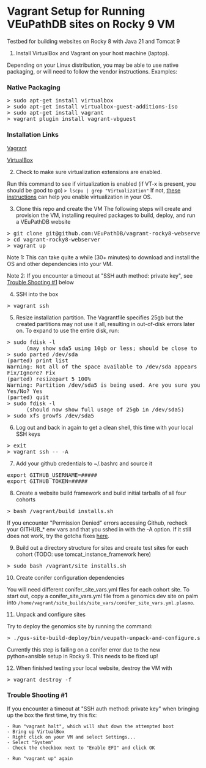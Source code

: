# Vagrant Setup for Running VEuPathDB sites on Rocky 9 VM
Testbed for building websites on Rocky 8 with Java 21 and Tomcat 9

1. Install VirtualBox and Vagrant on your host machine (laptop).
  
Depending on your Linux distribution, you may be able to use native packaging, or will need to follow the vendor instructions.  Examples:

### Native Packaging
<pre>
> sudo apt-get install virtualbox
> sudo apt-get install virtualbox-guest-additions-iso
> sudo apt-get install vagrant
> vagrant plugin install vagrant-vbguest
</pre>

### Installation Links

[Vagrant](https://developer.hashicorp.com/vagrant/install)

[VirtualBox](https://www.virtualbox.org/wiki/Linux_Downloads)

2. Check to make sure virtualization extensions are enabled.

Run this command to see if virtualization is enabled (if VT-x is present, you should be good to go)
```> lscpu | grep "Virtualization"```
If not, [these instructions](https://www.geeksforgeeks.org/linux-how-to-detect-if-vt-x-has-been-turned-on-in-the-bios/) can help you enable virtualization in your OS.

3. Clone this repo and create the VM
The following steps will create and provision the VM, installing required packages to build, deploy, and run a VEuPathDB website
<pre>
> git clone git@github.com:VEuPathDB/vagrant-rocky8-webserver.git
> cd vagrant-rocky8-webserver
> vagrant up
</pre>

Note 1: This can take quite a while (30+ minutes) to download and install the OS and other dependencies into your VM.

Note 2: If you encounter a timeout at "SSH auth method: private key", see [Trouble Shooting #1](https://github.com/VEuPathDB/vagrant-rocky8-webserver/edit/main/README.md#trouble-shooting-1) below

4. SSH into the box
<pre>
> vagrant ssh
</pre>

5. Resize installation partition.  The Vagrantfile specifies 25gb but the created partitions may not use it all, resulting in out-of-disk errors later on.  To expand to use the entire disk, run:
<pre>
> sudo fdisk -l
      (may show sda5 using 10gb or less; should be close to 25gb)
> sudo parted /dev/sda
(parted) print list                                                       
Warning: Not all of the space available to /dev/sda appears to be used, you can fix the GPT to use all of the space (an extra 31457280 blocks) or continue with the current setting? 
Fix/Ignore? Fix
(parted) resizepart 5 100%
Warning: Partition /dev/sda5 is being used. Are you sure you want to continue?
Yes/No? Yes
(parted) quit
> sudo fdisk -l
      (should now show full usage of 25gb in /dev/sda5)
> sudo xfs_growfs /dev/sda5
</pre>
 
6. Log out and back in again to get a clean shell, this time with your local SSH keys
<pre>
> exit
> vagrant ssh -- -A
</pre>

7. Add your github credentials to ~/.bashrc and source it
<pre>
export GITHUB_USERNAME=#####
export GITHUB_TOKEN=#####
</pre>

8. Create a website build framework and build initial tarballs of all four cohorts
<pre>
> bash /vagrant/build_installs.sh
</pre>
If you encounter "Permission Denied" errors accessing Github, recheck your GITHUB_* env vars and that you sshed in with the -A option.  If it still does not work, try the gotcha fixes [here](https://veupathdb.atlassian.net/wiki/spaces/TECH/pages/108560402/Deploy+Containerized+Services+for+Local+Development#Gotchas-around-SSH-Agent).

9. Build out a directory structure for sites and create test sites for each cohort (TODO: use tomcat_instance_framework here)
<pre>
> sudo bash /vagrant/site_installs.sh
</pre>

10. Create conifer configuration dependencies

You will need different conifer_site_vars.yml files for each cohort site.  To start out, copy a conifer_site_vars.yml file from a genomics dev site on palm into `/home/vagrant/site_builds/site_vars/conifer_site_vars.yml.plasmo`.

11. Unpack and configure sites

Try to deploy the genomics site by running the command:
<pre>
> ./gus-site-build-deploy/bin/veupath-unpack-and-configure.sh ~/site_builds/build/api/ApiCommonPresenters_*.tar.gz /var/www/test.plasmodb.org site_vars/conifer_site_vars.yml.plasmo
</pre>

Currently this step is failing on a conifer error due to the new python+ansible setup in Rocky 9.  This needs to be fixed up!

12. When finished testing your local website, destroy the VM with
<pre>
> vagrant destroy -f
</pre>

### Trouble Shooting #1

If you encounter a timeout at "SSH auth method: private key" when bringing up the box the first time, try this fix:

    - Run "vagrant halt", which will shut down the attempted boot
    - Bring up VirtualBox
    - Right click on your VM and select Settings...
    - Select "System"
    - Check the checkbox next to "Enable EFI" and click OK

    - Run "vagrant up" again

